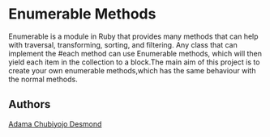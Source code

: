 # Enumerable Methods
Enumerable is a module in Ruby that provides many methods that can help with traversal, transforming, sorting, and filtering. Any class that can implement the #each method can use Enumerable methods, which will then yield each item in the collection to a block.The main aim of this project is to create your own enumerable methods,which has the same behaviour with the normal methods. 

## Authors

[Adama Chubiyojo Desmond](https://github.com/kobiyoyo)
